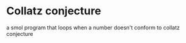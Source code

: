# Collatz conjecture

a smol program that loops when a number doesn't conform to collatz conjecture

